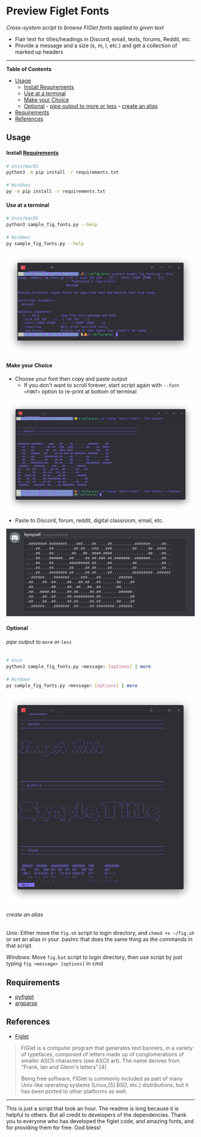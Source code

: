 # Preview Figlet Fonts

*Cross-system script to browse FIGlet fonts applied to given text*
- Flair text for titles/headings in Discord, email, texts, forums, Reddit, etc.
- Provide a message and a size (s, m, l, etc.) and get a collection of marked up headers

--------------

**Table of Contents**

<!-- TOC -->

- [Usage](#usage)
    - [Install Requirements](#install-requirements)
    - [Use at a terminal](#use-at-a-terminal)
    - [Make your Choice](#make-your-choice)
    - [Optional](#optional)
            - [pipe output to more or less](#pipe-output-to-more-or-less)
            - [create an alias](#create-an-alias)
- [Requirements](#requirements)
- [References](#references)

<!-- /TOC -->

## Usage

#### Install [Requirements](#requirements)

```bash
# Unix/macOS
python3 -m pip install -r requirements.txt

# Windows
py -m pip install -r requirements.txt
```

#### Use at a terminal

```bash
# Unix/macOS
python3 sample_fig_fonts.py --help

# Windows
py sample_fig_fonts.py --help
```

![Help screen](./wiki-pics/help-demo.png)


#### Make your Choice

- Choose your font then copy and paste output
  - If you don't want to scroll forever, start script again with `--font <FONT>` option to re-print at bottom of terminal

![copy paste](./wiki-pics/copy-paste.png)

- Paste to Discord, forum, reddit, digital classroom, email, etc.

![discord](./wiki-pics/discord.png)


#### Optional 

###### pipe output to `more` or `less`

```bash
# Unix
python3 sample_fig_fonts.py <message> [options] | more

# Windows
py sample_fig_fonts.py <message> [options] | more
```

![more output](./wiki-pics/more-demo.png)

###### create an alias

*Unix*: Either move the `fig.sh` script to login directory, and `chmod +x ~/fig.sh` or set an alias in your .bashrc that does the same thing as the commands in that script.

*Windows*: Move `fig.bat` script to login directory, then use script by just typing `fig <message> [options]` in cmd


## Requirements

- [pyfiglet](https://pypi.org/project/pyfiglet/0.7/)
- [argparse](https://docs.python.org/3/library/argparse.html)

## References

- [Figlet](https://en.wikipedia.org/wiki/FIGlet)

> FIGlet is a computer program that generates text banners, in a variety of typefaces, composed of letters made up of conglomerations of smaller ASCII characters (see ASCII art). The name derives from "Frank, Ian and Glenn's letters".[4]
>
> Being free software, FIGlet is commonly included as part of many Unix-like operating systems (Linux,[5] BSD, etc.) distributions, but it has been ported to other platforms as well. 

-----------

This is just a script that took an hour. The readme is long because it is helpful to others. But all credit to developers of the dependencies. Thank you to everyone who has developed the figlet code, and amazing fonts, and for providing them for free. God bless!
